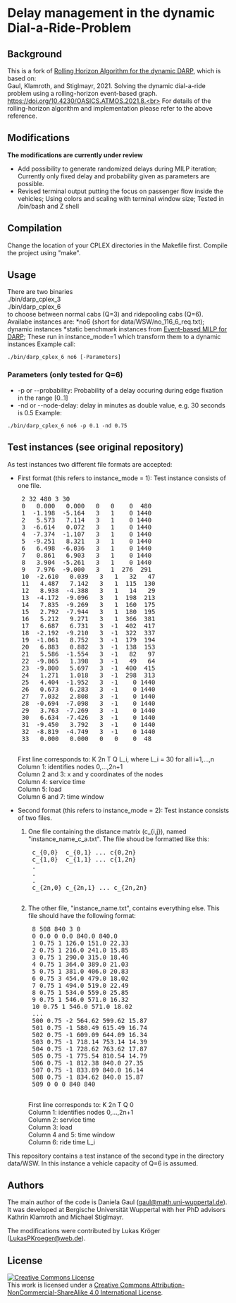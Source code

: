 # Delay management in the dynamic Dial-a-Ride-Problem

 ## Background
This is a fork of [Rolling Horizon Algorithm for the dynamic DARP](https://git.uni-wuppertal.de/dgaul/rolling-horizon-algorithm-for-dynamic-darp), which is based on: <br>
Gaul, Klamroth, and Stiglmayr, 2021. Solving the dynamic dial-a-ride problem using a rolling-horizon event-based graph.<br> 
https://doi.org/10.4230/OASICS.ATMOS.2021.8.<br>
For details of the rolling-horizon algorithm and implementation please refer to the above reference. <br>

 ## Modifications
 **The modifications are currently under review**
 * Add possibility to generate randomized delays during MILP iteration; Currently only fixed delay and probability given as parameters are possible.
 * Revised terminal output putting the focus on passenger flow inside the vehicles; Using colors and scaling with terminal window size; Tested in /bin/bash and Z shell

 ## Compilation
 Change the location of your CPLEX directories in the Makefile first. Compile the project using "make". 

 ## Usage
There are two binaries <br>
 ./bin/darp_cplex_3<br>
 ./bin/darp_cplex_6<br>
 to choose between normal cabs (Q=3) and ridepooling cabs (Q=6). 
 Availabe instances are:
 *no6 (short for data/WSW/no_116_6_req.txt); dynamic instances
 *static benchmark instances from [Event-based MILP for DARP](https://git.uni-wuppertal.de/dgaul/event-based-milp-for-darp); These run in instance_mode=1 which transform them to a dynamic instances
 Example call:
 ```
 ./bin/darp_cplex_6 no6 [-Parameters]
```
 ### Parameters (only tested for Q=6)
* -p or --probability: Probability of a delay occuring during edge fixation in the range [0..1]
* -nd or --node-delay: delay in minutes as double value, e.g. 30 seconds is 0.5
Example:
```
./bin/darp_cplex_6 no6 -p 0.1 -nd 0.75
```

 ## Test instances (see original repository)

 As test instances two different file formats are accepted:<br>
 - First format (this refers to instance_mode = 1): Test instance consists of one file.  <br>
    <pre>
    2 32 480 3 30
    0   0.000   0.000   0   0    0  480
    1  -1.198  -5.164   3   1    0 1440
    2   5.573   7.114   3   1    0 1440
    3  -6.614   0.072   3   1    0 1440
    4  -7.374  -1.107   3   1    0 1440
    5  -9.251   8.321   3   1    0 1440
    6   6.498  -6.036   3   1    0 1440
    7   0.861   6.903   3   1    0 1440
    8   3.904  -5.261   3   1    0 1440
    9   7.976  -9.000   3   1  276  291
    10  -2.610   0.039   3   1   32   47
    11   4.487   7.142   3   1  115  130
    12   8.938  -4.388   3   1   14   29
    13  -4.172  -9.096   3   1  198  213
    14   7.835  -9.269   3   1  160  175
    15   2.792  -7.944   3   1  180  195
    16   5.212   9.271   3   1  366  381
    17   6.687   6.731   3  -1  402  417
    18  -2.192  -9.210   3  -1  322  337
    19  -1.061   8.752   3  -1  179  194
    20   6.883   0.882   3  -1  138  153
    21   5.586  -1.554   3  -1   82   97
    22  -9.865   1.398   3  -1   49   64
    23  -9.800   5.697   3  -1  400  415
    24   1.271   1.018   3  -1  298  313
    25   4.404  -1.952   3  -1    0 1440
    26   0.673   6.283   3  -1    0 1440
    27   7.032   2.808   3  -1    0 1440
    28  -0.694  -7.098   3  -1    0 1440
    29   3.763  -7.269   3  -1    0 1440
    30   6.634  -7.426   3  -1    0 1440
    31  -9.450   3.792   3  -1    0 1440
    32  -8.819  -4.749   3  -1    0 1440
    33   0.000   0.000   0   0    0  48
    </pre>
    
    First line corresponds to: K 2n T Q L_i, where L_i = 30 for all i=1,...,n<br>
    Column 1: identifies nodes 0,...,2n+1<br>
    Column 2 and 3: x and y coordinates of the nodes<br>
    Column 4: service time <br>
    Column 5: load<br>
    Column 6 and 7: time window<br>


- Second format (this refers to instance_mode = 2): Test instance consists of two files.<br>
    1) One file containing the distance matrix (c_{i,j}), named "instance_name_c_a.txt". The file shoud be formatted like this:<br>
        <pre>
        c_{0,0}  c_{0,1} ... c{0,2n}
        c_{1,0}  c_{1,1} ... c{1,2n}
        .
        .
        .
        c_{2n,0} c_{2n,1} ... c_{2n,2n}
        </pre>
    2) The other file, "instance_name.txt", contains everything else. This file should have the following format: <br>

        <pre>
        8 508 840 3 0
        0 0.0 0 0.0 840.0 840.0
        1 0.75 1 126.0 151.0 22.33
        2 0.75 1 216.0 241.0 15.85
        3 0.75 1 290.0 315.0 18.46
        4 0.75 1 364.0 389.0 21.03
        5 0.75 1 381.0 406.0 20.83
        6 0.75 3 454.0 479.0 18.02
        7 0.75 1 494.0 519.0 22.49
        8 0.75 1 534.0 559.0 25.85
        9 0.75 1 546.0 571.0 16.32
        10 0.75 1 546.0 571.0 18.02
        ...
        500 0.75 -2 564.62 599.62 15.87
        501 0.75 -1 580.49 615.49 16.74
        502 0.75 -1 609.09 644.09 16.34
        503 0.75 -1 718.14 753.14 14.39
        504 0.75 -1 728.62 763.62 17.87
        505 0.75 -1 775.54 810.54 14.79
        506 0.75 -1 812.38 840.0 27.35
        507 0.75 -1 833.89 840.0 16.14
        508 0.75 -1 834.62 840.0 15.87
        509 0 0 0 840 840
        </pre>

        First line corresponds to: K 2n T Q 0<br>
        Column 1: identifies nodes 0,...,2n+1<br>
        Column 2: service time<br>
        Column 3: load<br>
        Column 4 and 5: time window<br>
        Column 6: ride time L_i<br>

This repository contains a test instance of the second type in the directory data/WSW. In this instance a vehicle capacity of Q=6 is assumed.

    
 ## Authors

 The main author of the code is Daniela Gaul (gaul@math.uni-wuppertal.de).
 It was developed at Bergische Universität Wuppertal with her PhD advisors Kathrin Klamroth and Michael Stiglmayr.

 The modifications were contributed by Lukas Kröger (LukasPKroeger@web.de).
 
 ## License
 
<a rel="license" href="http://creativecommons.org/licenses/by-nc-sa/4.0/"><img alt="Creative Commons License" style="border-width:0" src="https://i.creativecommons.org/l/by-nc-sa/4.0/88x31.png" /></a><br />This work is licensed under a <a rel="license" href="http://creativecommons.org/licenses/by-nc-sa/4.0/">Creative Commons Attribution-NonCommercial-ShareAlike 4.0 International License</a>.





